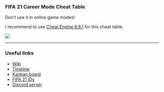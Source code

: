 ### FIFA 21 Career Mode Cheat Table
Don't use it in online game modes!

I recommend to use [Cheat Engine 6.8.1](https://mega.nz/file/JEtTTCiD#h-Py9TT5OhuJkvGq7-Sd96UaD14QA62MRfVvc30Iy8A) for this cheat table.

![](https://i.imgur.com/slOHdPc.png)

***
### Useful links
* [Wiki](https://github.com/xAranaktu/FIFA-21-CM-Cheat-Table/wiki)
* [Timeline](https://timelines.gitkraken.com/timeline/ea4c326a350b42239fd93353704bf45d)
* [Kanban board](https://app.gitkraken.com/glo/board/X2y2DHXMggASx-4e)
* [FIFA 21 IDs](https://docs.google.com/spreadsheets/d/13OGH_owsdChC52PflHv1SsqfBnFIJLu81kALHKOxl_g/edit?usp=sharing)
* [Discord server](https://discord.gg/va9EtdB)